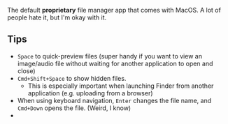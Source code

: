 The default **proprietary** file manager app that comes with MacOS. A lot of people hate it, but I'm okay with it.

## Tips
- `Space` to quick-preview files (super handy if you want to view an image/audio file without waiting for another application to open and close)
- `Cmd+Shift+Space` to show hidden files.
	- This is especially important when launching Finder from another application (e.g. uploading from a browser)
- When using keyboard navigation, `Enter` changes the file name, and `Cmd+Down` opens the file. (Weird, I know)
- 